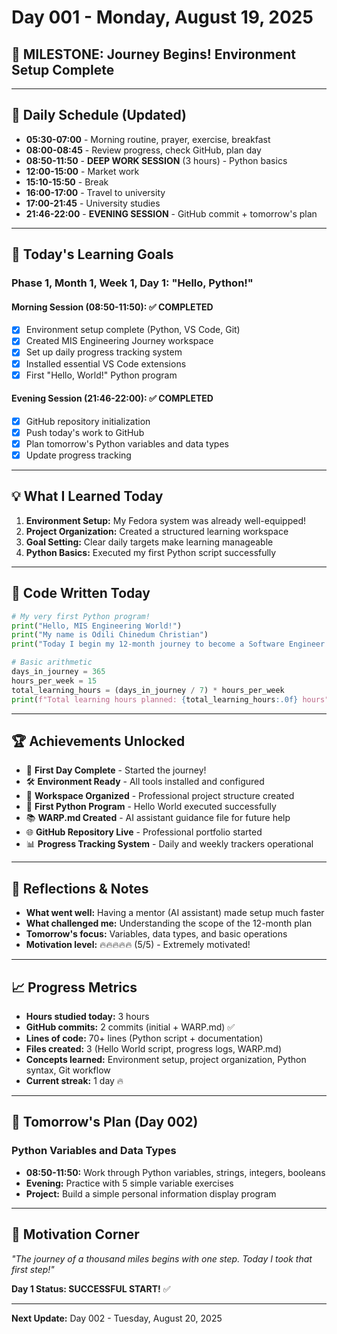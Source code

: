 # Day 001 - Monday, August 19, 2025
## 🎯 MILESTONE: Journey Begins! Environment Setup Complete

---

## 📅 Daily Schedule (Updated)
- **05:30-07:00** - Morning routine, prayer, exercise, breakfast
- **08:00-08:45** - Review progress, check GitHub, plan day
- **08:50-11:50** - **DEEP WORK SESSION** (3 hours) - Python basics
- **12:00-15:00** - Market work
- **15:10-15:50** - Break
- **16:00-17:00** - Travel to university  
- **17:00-21:45** - University studies
- **21:46-22:00** - **EVENING SESSION** - GitHub commit + tomorrow's plan

---

## 🎯 Today's Learning Goals
### Phase 1, Month 1, Week 1, Day 1: "Hello, Python!"

#### Morning Session (08:50-11:50): ✅ COMPLETED
- [x] Environment setup complete (Python, VS Code, Git)
- [x] Created MIS Engineering Journey workspace
- [x] Set up daily progress tracking system
- [x] Installed essential VS Code extensions
- [x] First "Hello, World!" Python program

#### Evening Session (21:46-22:00): ✅ COMPLETED
- [x] GitHub repository initialization
- [x] Push today's work to GitHub
- [x] Plan tomorrow's Python variables and data types
- [x] Update progress tracking

---

## 💡 What I Learned Today
1. **Environment Setup:** My Fedora system was already well-equipped!
2. **Project Organization:** Created a structured learning workspace
3. **Goal Setting:** Clear daily targets make learning manageable
4. **Python Basics:** Executed my first Python script successfully

---

## 🚀 Code Written Today
```python
# My very first Python program!
print("Hello, MIS Engineering World!")
print("My name is Odili Chinedum Christian")
print("Today I begin my 12-month journey to become a Software Engineer and Data Analyst!")

# Basic arithmetic
days_in_journey = 365
hours_per_week = 15
total_learning_hours = (days_in_journey / 7) * hours_per_week
print(f"Total learning hours planned: {total_learning_hours:.0f} hours")
```

---

## 🏆 Achievements Unlocked
- 🎯 **First Day Complete** - Started the journey!
- 🛠️ **Environment Ready** - All tools installed and configured
- 📁 **Workspace Organized** - Professional project structure created
- 🐍 **First Python Program** - Hello World executed successfully
- 📚 **WARP.md Created** - AI assistant guidance file for future help
- 🌐 **GitHub Repository Live** - Professional portfolio started
- 📊 **Progress Tracking System** - Daily and weekly trackers operational

---

## 🧠 Reflections & Notes
- **What went well:** Having a mentor (AI assistant) made setup much faster
- **What challenged me:** Understanding the scope of the 12-month plan
- **Tomorrow's focus:** Variables, data types, and basic operations
- **Motivation level:** 🔥🔥🔥🔥🔥 (5/5) - Extremely motivated!

---

## 📈 Progress Metrics
- **Hours studied today:** 3 hours
- **GitHub commits:** 2 commits (initial + WARP.md) ✅
- **Lines of code:** 70+ lines (Python script + documentation)
- **Files created:** 3 (Hello World script, progress logs, WARP.md)
- **Concepts learned:** Environment setup, project organization, Python syntax, Git workflow
- **Current streak:** 1 day 🔥

---

## 🎯 Tomorrow's Plan (Day 002)
### Python Variables and Data Types
- **08:50-11:50:** Work through Python variables, strings, integers, booleans
- **Evening:** Practice with 5 simple variable exercises
- **Project:** Build a simple personal information display program

---

## 💪 Motivation Corner
*"The journey of a thousand miles begins with one step. Today I took that first step!"*

**Day 1 Status: SUCCESSFUL START!** ✅

---

**Next Update:** Day 002 - Tuesday, August 20, 2025
